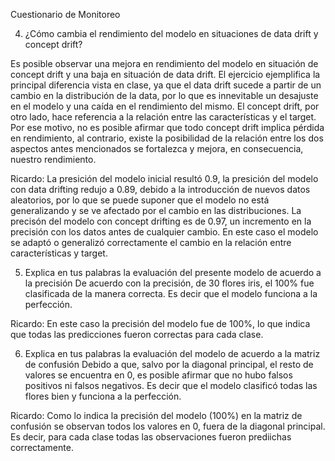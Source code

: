 Cuestionario de Monitoreo

4. ¿Cómo cambia el rendimiento del modelo en situaciones de data drift y concept
drift?

Es posible observar una mejora en rendimiento del modelo en situación de concept drift y una baja en situación de data drift. El ejercicio ejemplifica la principal diferencia vista en clase, ya que el data drift sucede a partir de un cambio en la distribución de la data, por lo que es innevitable un desajuste en el modelo y una caída en el rendimiento del mismo. El concept drift, por otro lado, hace referencia a la relación entre las características y el target. Por ese motivo, no es posible afirmar que todo concept drift implica pérdida en rendimiento, al contrario, existe la posibilidad de la relación entre los dos aspectos antes mencionados se fortalezca y mejora, en consecuencia, nuestro rendimiento.

Ricardo: La presición del modelo inicial resultó 0.9, la presición del modelo con data drifting redujo a 0.89, debido a la introducción de nuevos datos aleatorios, por lo que se puede suponer que el modelo no está generalizando y se ve afectado por el cambio en las distribuciones.
La precisón del modelo con concept drifting es de 0.97, un incremento en la precisión con los datos antes de cualquier cambio. En este caso el modelo se adaptó o generalizó correctamente el cambio en la relación entre características y target.

5. Explica en tus palabras la evaluación del presente modelo de acuerdo a la precisión
De acuerdo con la precisión, de 30 flores iris, el 100% fue clasificada de la manera correcta. Es decir que el modelo funciona a la perfección.

Ricardo: En este caso la precisión del modelo fue de 100%, lo que indica que todas las predicciones fueron correctas para cada clase.


6. Explica en tus palabras la evaluación del modelo de acuerdo a la matriz de confusión
Debido a que, salvo por la diagonal principal, el resto de valores se encuentra en 0, es posible afirmar que
no hubo falsos positivos ni falsos negativos. Es decir que el modelo clasificó todas las flores bien y funciona a la perfección.

Ricardo: Como lo indica la precisión del modelo (100%) en la matriz de confusión se observan todos los valores en 0, fuera de la diagonal principal. Es decir, para cada clase todas las observaciones fueron prediichas correctamente.